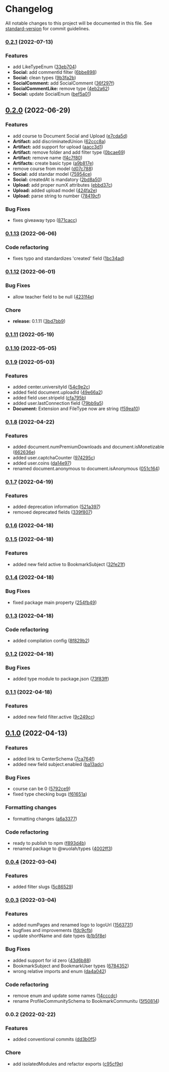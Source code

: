 # Changelog

All notable changes to this project will be documented in this file. See [standard-version](https://github.com/conventional-changelog/standard-version) for commit guidelines.

### [0.2.1](https://github.com/wuolah/types/compare/v0.2.0...v0.2.1) (2022-07-13)


### Features

* add LikeTypeEnum ([33eb704](https://github.com/wuolah/types/commits/33eb704f147b98f4e230ebb6eb7a3e476819ad11))
* **Social:** add commentId filter ([6bbe898](https://github.com/wuolah/types/commits/6bbe898f9b5f23ffe38f8bf6f1a542edc7b7834b))
* **Social:** clean types ([9b3fa2b](https://github.com/wuolah/types/commits/9b3fa2b1b92cf564df29db49345842b2d35cdeb5))
* **SocialComment:** add SocialComment ([36f297f](https://github.com/wuolah/types/commits/36f297f240059d2480638fa58444268299c413a4))
* **SocialCommentLike:** remove type ([4eb2a62](https://github.com/wuolah/types/commits/4eb2a626e9e1dc67bba869dfb0b0a65ab5e54f70))
* **Social:** update SocialEnum ([bef5a01](https://github.com/wuolah/types/commits/bef5a01a347a2ae1c34eca6e6bb6381ce1a9c6c7))

## [0.2.0](https://github.com/wuolah/types/compare/v0.1.13...v0.2.0) (2022-06-29)


### Features

* add course to Document Social and Upload ([e7cda5d](https://github.com/wuolah/types/commits/e7cda5d80a3e005aca83b74f7fe9a5e4b12fdcfe))
* **Artifact:** add discriminatedUnion ([62ccc8a](https://github.com/wuolah/types/commits/62ccc8ac27b4414f15a3134e7af74032dd8b94c3))
* **Artifact:** add support for upload ([aacc3d1](https://github.com/wuolah/types/commits/aacc3d1080dde40de61e9e225541af78b6476e59))
* **Artifact:** remove folder and add filter type ([0bcae69](https://github.com/wuolah/types/commits/0bcae697de8cad50a61f5342ff01a8ad7a7832a6))
* **Artifact:** remove name ([f4c7f80](https://github.com/wuolah/types/commits/f4c7f80a140a5d642f365d9b355524adcf1013dd))
* **Artifacts:** create basic type ([a9b817e](https://github.com/wuolah/types/commits/a9b817e9f80785e0701ce4a5a803a5256c91640c))
* remove course from model ([d07c788](https://github.com/wuolah/types/commits/d07c788de02892da8065d6b4c2496884628d988c))
* **Social:** add standar model ([75954ce](https://github.com/wuolah/types/commits/75954ce33434ad3be1711e89313f842673daa868))
* **Social:** createdAt is mandatory ([2bd8a50](https://github.com/wuolah/types/commits/2bd8a50f0b5c29461352ac31e8a88fa65d5858cc))
* **Upload:** add proper numX attributes ([ebbd37c](https://github.com/wuolah/types/commits/ebbd37c487fca6053b5001254c4d90b12057887c))
* **Upload:** added upload model ([424fa2e](https://github.com/wuolah/types/commits/424fa2e4e70afa555a883ac05a56d687f4f2cca6))
* **Upload:** parse string to number ([78419cf](https://github.com/wuolah/types/commits/78419cf3e744f58e1798112cb7b2bd7819a1b0ab))


### Bug Fixes

* fixes giveaway typo ([871cacc](https://github.com/wuolah/types/commits/871caccdb59cb8f0424f7954787637a101862055))

### [0.1.13](https://github.com/wuolah/types/compare/v0.1.12...v0.1.13) (2022-06-06)


### Code refactoring

* fixes typo and standardizes 'created' field ([1bc34ad](https://github.com/wuolah/types/commits/1bc34ada096d34e56ae44dbde0a236780e2ad0e3))

### [0.1.12](https://github.com/wuolah/types/compare/v0.1.10...v0.1.12) (2022-06-01)


### Bug Fixes

* allow teacher field to be null ([4231f4e](https://github.com/wuolah/types/commits/4231f4e14407e714491f9274836be3b1774f2072))


### Chore

* **release:** 0.1.11 ([3bd7bb9](https://github.com/wuolah/types/commits/3bd7bb96d72ed13cfd22c8040e11b3c6553957f6))

### [0.1.11](https://github.com/wuolah/types/compare/v0.1.10...v0.1.11) (2022-05-19)

### [0.1.10](https://github.com/wuolah/types/compare/v0.1.9...v0.1.10) (2022-05-05)

### [0.1.9](https://github.com/wuolah/types/compare/v0.1.8...v0.1.9) (2022-05-03)


### Features

* added center.universityId ([54c9e2c](https://github.com/wuolah/types/commits/54c9e2c02cd12d2ba7712905654e35aa8bbdd8f6))
* added field document.uploadId ([49e66a2](https://github.com/wuolah/types/commits/49e66a2ac9d09369c279948b921301bd0e577fa3))
* added field user.stripeId ([cfa795b](https://github.com/wuolah/types/commits/cfa795bdc7b7b85c642fdaffffa425ae6746e2f1))
* added user.lastConnection field ([79bb9a5](https://github.com/wuolah/types/commits/79bb9a5956e819bf29f7180ba0774a182aee7b04))
* **Document:** Extension and FileType now are string ([f59ea10](https://github.com/wuolah/types/commits/f59ea10375da717f2f210c7499203a07a07a9ae3))

### [0.1.8](https://github.com/wuolah/types/compare/v0.1.7...v0.1.8) (2022-04-22)


### Features

* added document.numPremiumDownloads and document.isMonetizable ([662636e](https://github.com/wuolah/types/commits/662636ee9ee8cb3821267e9d8bb766e878ee6c24))
* added user.captchaCounter ([974295c](https://github.com/wuolah/types/commits/974295c0db24a825684d6096068afd0d1f355d49))
* added user.coins ([da14e97](https://github.com/wuolah/types/commits/da14e9717d5eb1e4f9adbe6e6bba138b797adde6))
* renamed document.anonymous to document.isAnonymous ([051c164](https://github.com/wuolah/types/commits/051c1645c1b25fc6569a7f9b9839912ee0ba8efa))

### [0.1.7](https://github.com/wuolah/types/compare/v0.1.6...v0.1.7) (2022-04-19)


### Features

* added deprecation information ([521a397](https://github.com/wuolah/types/commits/521a397f96923dc73eb7a8c71331eea2af066631))
* removed deprecated fields ([339f807](https://github.com/wuolah/types/commits/339f807820e4f14d3a708f791e001bec0b98acdb))

### [0.1.6](https://github.com/wuolah/types/compare/v0.1.5...v0.1.6) (2022-04-18)

### [0.1.5](https://github.com/wuolah/types/compare/v0.1.4...v0.1.5) (2022-04-18)


### Features

* added new field active to BookmarkSubject ([32fe21f](https://github.com/wuolah/types/commits/32fe21fc9ddaaf69608e694fe987979499373f8b))

### [0.1.4](https://github.com/wuolah/types/compare/v0.1.3...v0.1.4) (2022-04-18)


### Bug Fixes

* fixed package main property ([254fb49](https://github.com/wuolah/types/commits/254fb493a5fd68e689081a4611e5a705e7c88faa))

### [0.1.3](https://github.com/wuolah/types/compare/v0.1.2...v0.1.3) (2022-04-18)


### Code refactoring

* added compilation config ([8f829b2](https://github.com/wuolah/types/commits/8f829b26828fe2a4740bb6ccd9d44bc773ef2ef2))

### [0.1.2](https://github.com/wuolah/types/compare/v0.1.1...v0.1.2) (2022-04-18)


### Bug Fixes

* added type module to package.json ([73f83ff](https://github.com/wuolah/types/commits/73f83ff382340eb0eb75648211f1de2788841d0f))

### [0.1.1](https://github.com/wuolah/types/compare/v0.1.0...v0.1.1) (2022-04-18)


### Features

* added new field filter.active ([9c249cc](https://github.com/wuolah/types/commits/9c249cc82857e85ef2f102f5280e4bd119c138b3))

## [0.1.0](https://github.com/wuolah/types/compare/v0.0.4...v0.1.0) (2022-04-13)


### Features

* added link to CenterSchema ([7ca764f](https://github.com/wuolah/types/commits/7ca764fddf9afecdde447cd75f7305146dabbafc))
* added new field subject.enabled ([ba13adc](https://github.com/wuolah/types/commits/ba13adcb2ab730752f9af484aa787b856458fb78))


### Bug Fixes

* course can be 0 ([5792ce9](https://github.com/wuolah/types/commits/5792ce980db6a658de3a20564eb25ece9fa98a74))
* fixed type checking bugs ([f61651a](https://github.com/wuolah/types/commits/f61651ac61efe363f690d3731412c690ac3ecb7e))


### Formatting changes

* formatting changes ([a6a3377](https://github.com/wuolah/types/commits/a6a3377140b93efed4d49c9e5dc5ccd489706948))


### Code refactoring

* ready to publish to npm ([f893d4b](https://github.com/wuolah/types/commits/f893d4b1473c436166096151c3eb6d50ecee77d5))
* renamed package to @wuolah/types ([4002ff3](https://github.com/wuolah/types/commits/4002ff30de367bba6acb87273866e22ce24e3e1b))

### [0.0.4](https://github.com/wuolah/types/compare/v0.0.3...v0.0.4) (2022-03-04)


### Features

* added filter slugs ([5c86529](https://github.com/wuolah/types/commits/5c86529a66c873e8001ff529cfbcd91ce64dcd84))

### [0.0.3](https://github.com/wuolah/types/compare/v0.0.2...v0.0.3) (2022-03-04)


### Features

* added numPages and renamed logo to logoUrl ([1563731](https://github.com/wuolah/types/commits/15637319842543d209529b77d6d79b902db1523e))
* bugfixes and improvements ([fdc9cfb](https://github.com/wuolah/types/commits/fdc9cfba47e8a7f69a59aef9a5e0ad3865dd6ed7))
* update shortName and date types ([b1b5f8e](https://github.com/wuolah/types/commits/b1b5f8e6ea9879a4b614f0061649347081bdce48))


### Bug Fixes

* added support for id zero ([43d6b88](https://github.com/wuolah/types/commits/43d6b88628a6f7402b6d3000fe7e5b0c5e4e6922))
* BookmarkSubject and BookmarkUser types ([6784352](https://github.com/wuolah/types/commits/6784352f05252fa58f0b71986d49f8fd6021d660))
* wrong relative imports and enum ([da4a042](https://github.com/wuolah/types/commits/da4a0420785a74eca9e0baf9674ed8fa802ecf87))


### Code refactoring

* remove enum and update some names ([14cccdc](https://github.com/wuolah/types/commits/14cccdc18213515642243bc569de18fffa50d7c1))
* rename ProfileCommunitySchema to BookmarkCommunitu ([5f50814](https://github.com/wuolah/types/commits/5f50814659e784aab1d6282cf0ab7c64bbb23d0f))

### 0.0.2 (2022-02-22)


### Features

* added conventional commits ([dd3b0f5](https://github.com/wuolah/types/commits/dd3b0f55cad9cceff191f1787c6ad7e99070cb44))


### Chore

* add isolatedModules and refactor exports ([c95cf9e](https://github.com/wuolah/types/commits/c95cf9e553ed9b9d472f9dde6c974c9da24539e8))
